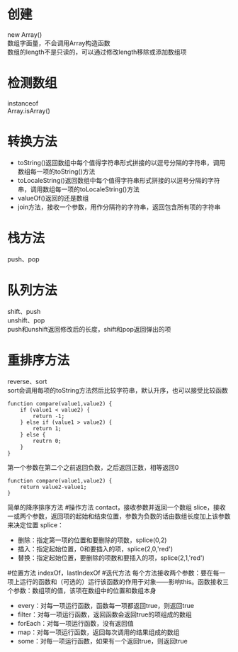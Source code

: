 # 创建

new Array\(\)  
数组字面量，不会调用Array构造函数  
数组的length不是只读的，可以通过修改length移除或添加数组项

# 检测数组

instanceof  
Array.isArray\(\)

# 转换方法

* toString\(\)返回数组中每个值得字符串形式拼接的以逗号分隔的字符串，调用数组每一项的toString\(\)方法
* toLocaleString\(\)返回数组中每个值得字符串形式拼接的以逗号分隔的字符串，调用数组每一项的toLocaleString\(\)方法
* valueOf\(\)返回的还是数组
* join方法，接收一个参数，用作分隔符的字符串，返回包含所有项的字符串

# 栈方法

push、pop

# 队列方法

shift、push  
unshift、pop  
push和unshift返回修改后的长度，shift和pop返回弹出的项

# 重排序方法

reverse、sort  
sort会调用每项的toString方法然后比较字符串，默认升序，也可以接受比较函数
```
function compare(value1,value2) {
    if (value1 < value2) {
        return -1;
    } else if (value1 > value2) {
        return 1;
    } else {
        reutrn 0;
    }
}
```
第一个参数在第二个之前返回负数，之后返回正数，相等返回0
```
function compare(value1,value2) {
    return value2-value1;
}
```
简单的降序排序方法
#操作方法
contact，接收参数并返回一个数组
slice，接收一或两个参数，返回项的起始和结束位置，参数为负数的话由数组长度加上该参数来决定位置
splice：
*    删除：指定第一项的位置和要删除的项数，splice(0,2)
*    插入：指定起始位置，0和要插入的项，splice(2,0,'red')
*    替换：指定起始位置，要删除的项数和要插入的项，splice(2,1,'red')

#位置方法
indexOf，lastIndexOf
#迭代方法
每个方法接收两个参数：要在每一项上运行的函数和（可选的）运行该函数的作用于对象——影响this。函数接收三个参数：数组项的值，该项在数组中的位置和数组本身
*    every：对每一项运行函数，函数每一项都返回true，则返回true
*    filter：对每一项运行函数，返回函数会返回true的项组成的数组
*    forEach：对每一项运行函数，没有返回值
*    map：对每一项运行函数，返回每次调用的结果组成的数组
*    some：对每一项运行函数，如果有一个返回true，则返回true